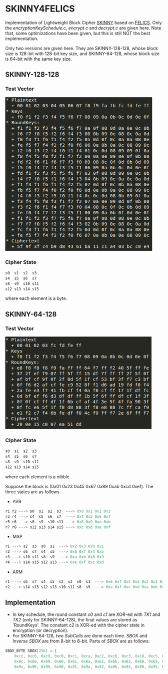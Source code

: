 # SKINNY4FELICS
Implementation of Lightweight Block Cipher [SKINNY] based on [FELICS]. Only the *encryptionKeySchedule.c*, *encrypt.c* and *decrypt.c* are given here. Note that, some optimizations have been given, but this is still NOT the best implementation.

Only two versions are given here. They are SKINNY-128-128, whose block size is 128-bit with 128-bit key size, and SKINNY-64-128, whose block size is 64-bit with the same key size.

## SKINNY-128-128
### Test Vector
![Test Vector for SKINNY-128-128](./pic/skinny-128-128.png?raw=true)

### Cipher State
```C
s0  s1  s2  s3
s4  s5  s6  s7
s8  s9  s10 s11
s12 s13 s14 s15
```
where each element is a byte.

## SKINNY-64-128
### Test Vector
![Test Vector for SKINNY-64-128](./pic/skinny-64-128.png?raw=true)

### Cipher State
```C
s0  s1  s2  s3
s4  s5  s6  s7
s8  s9  s10 s11
s12 s13 s14 s15
```
where each element is a nibble.

Suppose the block is (0x01 0x23 0x45 0x67 0x89 0xab 0xcd 0xef). The three states are as follows.

* AVR
```C
r1 r2 ---> s0  s1  s2  s3  ---> 0x0 0x1 0x2 0x3
r3 r4 ---> s4  s5  s6  s7  ---> 0x4 0x5 0x6 0x7
r5 r6 ---> s8  s9  s10 s11 ---> 0x8 0x9 0xa 0xb
r7 r8 ---> s12 s13 s14 s15 ---> 0xc 0xd 0xe 0xf
```
* MSP
```C
r1 ---> s2  s3  s0  s1  ---> 0x2 0x3 0x0 0x1
r2 ---> s6  s7  s4  s5  ---> 0x6 0x7 0x4 0x5
r3 ---> s10 s11 s8  s9  ---> 0xa 0xb 0x8 0x9
r4 ---> s14 s15 s12 s13 ---> 0xe 0xf 0xc 0xd
```
* ARM
```C
r1 ---> s6  s7  s4  s5  s2  s3  s0  s1  ---> 0x6 0x7 0x4 0x5 0x2 0x3 0x0 0x1
r2 ---> s14 s15 s12 s13 s10 s11 s8  s9  ---> 0xe 0xf 0xc 0xd 0xa 0xb 0x8 0x9
```

## Implementation
* In key schedule, the round constant *c0* and *c1* are XOR-ed with *TK1* and *TK2* (only for SKINNY-64-128), the final values are stored as 'RoundKeys'.  The constant *c2* is XOR-ed with the cipher state in encryption (or decryption).
* For SKINNY-64-128, two *SubCells* are done each time. *SBOX* and *Inverse SBOX* are from 8-bit to 8-bit. Parts of *SBOX* are as follows:
```C
SBOX_BYTE SBOX[256] = {
    0xcc, 0xc6, 0xc9, 0xc0, 0xc1, 0xca, 0xc2, 0xcb, 0xc3, 0xc8, 0xc5, 0xcd, 0xc4, 0xce, 0xc7, 0xcf,
    0x6c, 0x66, 0x69, 0x60, 0x61, 0x6a, 0x62, 0x6b, 0x63, 0x68, 0x65, 0x6d, 0x64, 0x6e, 0x67, 0x6f,
    0x9c, 0x96, 0x99, 0x90, 0x91, 0x9a, 0x92, 0x9b, 0x93, 0x98, 0x95, 0x9d, 0x94, 0x9e, 0x97, 0x9f,
```


[SKINNY]:<https://sites.google.com/site/skinnycipher/>
[FELICS]:<https://www.cryptolux.org/index.php/FELICS>